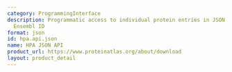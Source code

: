 ```yaml
---
category: ProgrammingInterface
description: Programmatic access to individual protein entries in JSON format via
  Ensembl ID
format: json
id: hpa.api.json
name: HPA JSON API
product_url: https://www.proteinatlas.org/about/download
layout: product_detail
---
```

